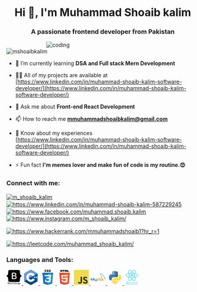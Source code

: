 
<h1 align="center">Hi 👋, I'm Muhammad Shoaib kalim</h1>
<h3 align="center">A passionate frontend developer from Pakistan</h3>
  <img align="right" alt="coding" width=400" src="https://github.com/muhammadshoaibkalim/muhammadshoaibkalim/assets/120046632/ec913c3d-3aa4-4bb5-9bcc-398d08a27c0a">
<p align="left"> <img src="https://komarev.com/ghpvc/?username=mshoaibkalim&label=Profile%20views&color=0e75b6&style=flat" alt="mshoaibkalim" /> </p>

- 🌱 I’m currently learning **DSA and Full stack Mern Development**

- 👨‍💻 All of my projects are available at [https://www.linkedin.com/in/muhammad-shoaib-kalim-software-developer/](https://www.linkedin.com/in/muhammad-shoaib-kalim-software-developer/)

- 💬 Ask me about **Front-end React Development**

- 📫 How to reach me **mmuhammadshoaibkalim@gmail.com**

- 📄 Know about my experiences [https://www.linkedin.com/in/muhammad-shoaib-kalim-software-developer/](https://www.linkedin.com/in/muhammad-shoaib-kalim-software-developer/)

- ⚡ Fun fact **I'm memes lover and make fun of code is my routine.😍**

<h3 align="left">Connect with me:</h3>
<p align="left">
<a href="https://twitter.com/m_shoaib_kalim" target="blank"><img align="center" src="https://raw.githubusercontent.com/rahuldkjain/github-profile-readme-generator/master/src/images/icons/Social/twitter.svg" alt="m_shoaib_kalim" height="30" width="40" /></a>
<a href="https://linkedin.com/in/https://www.linkedin.com/in/muhammad-shoaib-kalim-587229245" target="blank"><img align="center" src="https://raw.githubusercontent.com/rahuldkjain/github-profile-readme-generator/master/src/images/icons/Social/linked-in-alt.svg" alt="https://www.linkedin.com/in/muhammad-shoaib-kalim-587229245" height="30" width="40" /></a>
<a href="https://fb.com/https://www.facebook.com/muhammad.shoaib.kalim" target="blank"><img align="center" src="https://raw.githubusercontent.com/rahuldkjain/github-profile-readme-generator/master/src/images/icons/Social/facebook.svg" alt="https://www.facebook.com/muhammad.shoaib.kalim" height="30" width="40" /></a>
<a href="https://instagram.com/https://www.instagram.com/m_shoaib_kalim/" target="blank"><img align="center" src="https://raw.githubusercontent.com/rahuldkjain/github-profile-readme-generator/master/src/images/icons/Social/instagram.svg" alt="https://www.instagram.com/m_shoaib_kalim/" height="30" width="40" /></a>
  
<a href="https://www.hackerrank.com/https://www.hackerrank.com/mmuhammadshoaib1?hr_r=1" target="blank"><img align="center" src="https://raw.githubusercontent.com/rahuldkjain/github-profile-readme-generator/master/src/images/icons/Social/hackerrank.svg" alt="https://www.hackerrank.com/mmuhammadshoaib1?hr_r=1" height="30" width="40" /></a>

 <a href="  https://leetcode.com/muhammad_shoaib_kalim/ " target="blank"><img align="center" src="https://raw.githubusercontent.com/rahuldkjain/github-profile-readme-generator/master/src/images/icons/Social/leetcode.svg" alt=" https://leetcode.com/muhammad_shoaib_kalim/" height="30" width="40" /></a>
</p>

<h3 align="left">Languages and Tools:</h3>
<p align="left"> <a href="https://getbootstrap.com" target="_blank" rel="noreferrer"> <img src="https://raw.githubusercontent.com/devicons/devicon/master/icons/bootstrap/bootstrap-plain-wordmark.svg" alt="bootstrap" width="40" height="40"/> </a> <a href="https://www.w3schools.com/cpp/" target="_blank" rel="noreferrer"> <img src="https://raw.githubusercontent.com/devicons/devicon/master/icons/cplusplus/cplusplus-original.svg" alt="cplusplus" width="40" height="40"/> </a> <a href="https://www.w3schools.com/css/" target="_blank" rel="noreferrer"> <img src="https://raw.githubusercontent.com/devicons/devicon/master/icons/css3/css3-original-wordmark.svg" alt="css3" width="40" height="40"/> </a> <a href="https://www.w3.org/html/" target="_blank" rel="noreferrer"> <img src="https://raw.githubusercontent.com/devicons/devicon/master/icons/html5/html5-original-wordmark.svg" alt="html5" width="40" height="40"/> </a> <a href="https://developer.mozilla.org/en-US/docs/Web/JavaScript" target="_blank" rel="noreferrer"> <img src="https://raw.githubusercontent.com/devicons/devicon/master/icons/javascript/javascript-original.svg" alt="javascript" width="40" height="40"/> </a> <a href="https://www.mysql.com/" target="_blank" rel="noreferrer"> <img src="https://raw.githubusercontent.com/devicons/devicon/master/icons/mysql/mysql-original-wordmark.svg" alt="mysql" width="40" height="40"/> </a> <a href="https://www.python.org" target="_blank" rel="noreferrer"> <img src="https://raw.githubusercontent.com/devicons/devicon/master/icons/python/python-original.svg" alt="python" width="40" height="40"/> </a> <a href="https://reactjs.org/" target="_blank" rel="noreferrer"> <img src="https://raw.githubusercontent.com/devicons/devicon/master/icons/react/react-original-wordmark.svg" alt="react" width="40" height="40"/> </a> </p>

